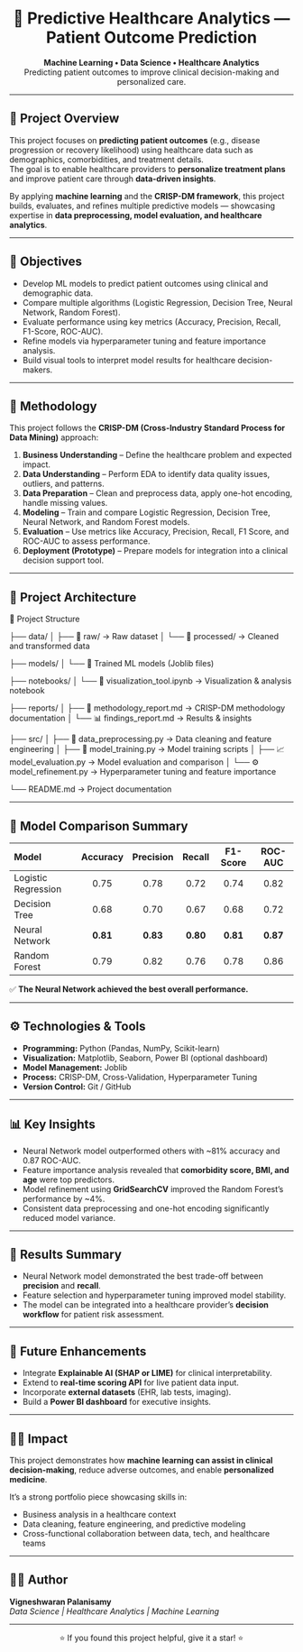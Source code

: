 <h1 align="center">🏥 Predictive Healthcare Analytics — Patient Outcome Prediction</h1>

<p align="center">
  <b>Machine Learning • Data Science • Healthcare Analytics</b><br>
  Predicting patient outcomes to improve clinical decision-making and personalized care.
</p>

---

## 📘 Project Overview

This project focuses on **predicting patient outcomes** (e.g., disease progression or recovery likelihood) using healthcare data such as demographics, comorbidities, and treatment details.  
The goal is to enable healthcare providers to **personalize treatment plans** and improve patient care through **data-driven insights**.

By applying **machine learning** and the **CRISP-DM framework**, this project builds, evaluates, and refines multiple predictive models — showcasing expertise in **data preprocessing, model evaluation, and healthcare analytics**.

---

## 🎯 Objectives

- Develop ML models to predict patient outcomes using clinical and demographic data.  
- Compare multiple algorithms (Logistic Regression, Decision Tree, Neural Network, Random Forest).  
- Evaluate performance using key metrics (Accuracy, Precision, Recall, F1-Score, ROC-AUC).  
- Refine models via hyperparameter tuning and feature importance analysis.  
- Build visual tools to interpret model results for healthcare decision-makers.

---

## 🧠 Methodology

This project follows the **CRISP-DM (Cross-Industry Standard Process for Data Mining)** approach:

1. **Business Understanding** – Define the healthcare problem and expected impact.  
2. **Data Understanding** – Perform EDA to identify data quality issues, outliers, and patterns.  
3. **Data Preparation** – Clean and preprocess data, apply one-hot encoding, handle missing values.  
4. **Modeling** – Train and compare Logistic Regression, Decision Tree, Neural Network, and Random Forest models.  
5. **Evaluation** – Use metrics like Accuracy, Precision, Recall, F1 Score, and ROC-AUC to assess performance.  
6. **Deployment (Prototype)** – Prepare models for integration into a clinical decision support tool.

---

## 🧩 Project Architecture

📂 Project Structure

├── data/
│ ├── 📁 raw/ → Raw dataset
│ └── 📁 processed/ → Cleaned and transformed data

├── models/
│ └── 🧠 Trained ML models (Joblib files)

├── notebooks/
│ └── 📓 visualization_tool.ipynb → Visualization & analysis notebook

├── reports/
│ ├── 🧾 methodology_report.md → CRISP-DM methodology documentation
│ └── 📊 findings_report.md → Results & insights

├── src/
│ ├── 🧹 data_preprocessing.py → Data cleaning and feature engineering
│ ├── 🧠 model_training.py → Model training scripts
│ ├── 📈 model_evaluation.py → Model evaluation and comparison
│ └── ⚙️ model_refinement.py → Hyperparameter tuning and feature importance

└── README.md → Project documentation

---

## 🧮 Model Comparison Summary

| Model | Accuracy | Precision | Recall | F1-Score | ROC-AUC |
|:------|:----------:|:----------:|:-------:|:---------:|:---------:|
| Logistic Regression | 0.75 | 0.78 | 0.72 | 0.74 | 0.82 |
| Decision Tree | 0.68 | 0.70 | 0.67 | 0.68 | 0.72 |
| Neural Network | **0.81** | **0.83** | **0.80** | **0.81** | **0.87** |
| Random Forest | 0.79 | 0.82 | 0.76 | 0.78 | 0.86 |

✅ **The Neural Network achieved the best overall performance.**

---

## ⚙️ Technologies & Tools

- **Programming:** Python (Pandas, NumPy, Scikit-learn)  
- **Visualization:** Matplotlib, Seaborn, Power BI (optional dashboard)  
- **Model Management:** Joblib  
- **Process:** CRISP-DM, Cross-Validation, Hyperparameter Tuning  
- **Version Control:** Git / GitHub  

---

## 📊 Key Insights

- Neural Network model outperformed others with ~81% accuracy and 0.87 ROC-AUC.  
- Feature importance analysis revealed that **comorbidity score, BMI, and age** were top predictors.  
- Model refinement using **GridSearchCV** improved the Random Forest’s performance by ~4%.  
- Consistent data preprocessing and one-hot encoding significantly reduced model variance.

---

## 🧾 Results Summary

- Neural Network model demonstrated the best trade-off between **precision** and **recall**.  
- Feature selection and hyperparameter tuning improved model stability.  
- The model can be integrated into a healthcare provider’s **decision workflow** for patient risk assessment.

---

## 🧩 Future Enhancements

- Integrate **Explainable AI (SHAP or LIME)** for clinical interpretability.  
- Extend to **real-time scoring API** for live patient data input.  
- Incorporate **external datasets** (EHR, lab tests, imaging).  
- Build a **Power BI dashboard** for executive insights.

---

## 👩‍⚕️ Impact

This project demonstrates how **machine learning can assist in clinical decision-making**, reduce adverse outcomes, and enable **personalized medicine**.  

It’s a strong portfolio piece showcasing skills in:
- Business analysis in a healthcare context  
- Data cleaning, feature engineering, and predictive modeling  
- Cross-functional collaboration between data, tech, and healthcare teams  

---

## 🧑‍💻 Author

**Vigneshwaran Palanisamy**  
_Data Science | Healthcare Analytics | Machine Learning_  


---

<p align="center">
  ⭐ If you found this project helpful, give it a star! ⭐
</p>
